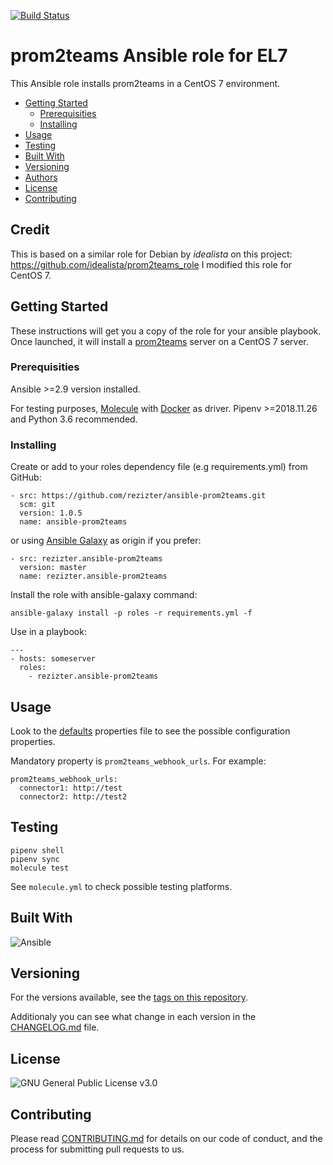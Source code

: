 
[![Build Status](https://github.com/rezizter/ansible-prom2teams/actions/workflows/ci.yml/badge.svg)](https://github.com/rezizter/ansible-prom2teams/actions/workflows/ci.yml)

# prom2teams Ansible role for EL7

This Ansible role installs prom2teams in a CentOS 7 environment.

- [Getting Started](#getting-started)
	- [Prerequisities](#prerequisities)
	- [Installing](#installing)
- [Usage](#usage)
- [Testing](#testing)
- [Built With](#built-with)
- [Versioning](#versioning)
- [Authors](#authors)
- [License](#license)
- [Contributing](#contributing)

## Credit

This is based on a similar role for Debian by *idealista* on this project: https://github.com/idealista/prom2teams_role
I modified this role for CentOS 7.

## Getting Started

These instructions will get you a copy of the role for your ansible playbook. Once launched, it will install a [prom2teams](https://github.com/idealista/prom2teams) server on a CentOS 7 server.

### Prerequisities

Ansible >=2.9 version installed.

For testing purposes, [Molecule](https://molecule.readthedocs.io/) with [Docker](https://www.docker.com/) as driver. Pipenv >=2018.11.26 and Python 3.6 recommended.

### Installing

Create or add to your roles dependency file (e.g requirements.yml) from GitHub:

```
- src: https://github.com/rezizter/ansible-prom2teams.git
  scm: git
  version: 1.0.5
  name: ansible-prom2teams
```

or using [Ansible Galaxy](https://galaxy.ansible.com/rezizter/ansible-prom2teams/) as origin if you prefer:

```
- src: rezizter.ansible-prom2teams
  version: master
  name: rezizter.ansible-prom2teams
```

Install the role with ansible-galaxy command:

```
ansible-galaxy install -p roles -r requirements.yml -f
```

Use in a playbook:

```
---
- hosts: someserver
  roles:
    - rezizter.ansible-prom2teams
```

## Usage

Look to the [defaults](defaults/main.yml) properties file to see the possible configuration properties.

Mandatory property is `prom2teams_webhook_urls`. For example:

```
prom2teams_webhook_urls:
  connector1: http://test
  connector2: http://test2
```

## Testing

```
pipenv shell
pipenv sync
molecule test
```

See `molecule.yml` to check possible testing platforms.

## Built With

![Ansible](https://img.shields.io/badge/ansible-2.14.2-green.svg)

## Versioning

For the versions available, see the [tags on this repository](https://github.com/rezizter/ansible-prom2teams/tags).

Additionaly you can see what change in each version in the [CHANGELOG.md](CHANGELOG.md) file.

## License

![GNU General Public License v3.0](https://img.shields.io/badge/License-GNU%20GPL-blue)

## Contributing

Please read [CONTRIBUTING.md](.github/CONTRIBUTING.md) for details on our code of conduct, and the process for submitting pull requests to us.
